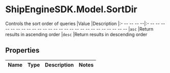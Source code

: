 # ShipEngineSDK.Model.SortDir
Controls the sort order of queries  |Value     |Description |:- -- -- -- --|:- -- -- -- -- -- -- -- -- -- -- -- -- -- -- -- -- -- -- -- -- -- -- -- -- -- -- |`asc`     |Return results in ascending order |`desc`    |Return results in descending order 

## Properties

Name | Type | Description | Notes
------------ | ------------- | ------------- | -------------


